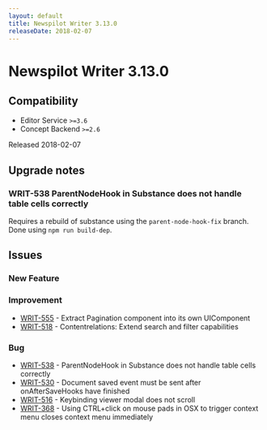 ```yaml
---
layout: default
title: Newspilot Writer 3.13.0
releaseDate: 2018-02-07
---
```

<div class="jumbotron">
    <h1>Newspilot Writer 3.13.0</h1>    
    <h2>Compatibility</h2>
    <ul>
        <li>Editor Service <code>>=3.6</code></li>
        <li>Concept Backend <code>>=2.6</code></li>
    </ul>
</div>

Released 2018-02-07



## Upgrade notes  
              
### WRIT-538 ParentNodeHook in Substance does not handle table cells correctly 
Requires a rebuild of substance using the `parent-node-hook-fix` branch. Done using `npm run build-dep`.         



## Issues  


### New Feature 



### Improvement 
 
 * [WRIT-555](https://jira.infomaker.se/browse/WRIT-555) - Extract Pagination component into its own UIComponent  
 * [WRIT-518](https://jira.infomaker.se/browse/WRIT-518) - Contentrelations: Extend search and filter capabilities 


### Bug 
 
 * [WRIT-538](https://jira.infomaker.se/browse/WRIT-538) - ParentNodeHook in Substance does not handle table cells correctly  
 * [WRIT-530](https://jira.infomaker.se/browse/WRIT-530) - Document saved event must be sent after onAfterSaveHooks have finished  
 * [WRIT-516](https://jira.infomaker.se/browse/WRIT-516) - Keybinding viewer modal does not scroll  
 * [WRIT-368](https://jira.infomaker.se/browse/WRIT-368) - Using CTRL+click on mouse pads in OSX to trigger context menu closes context menu immediately 


